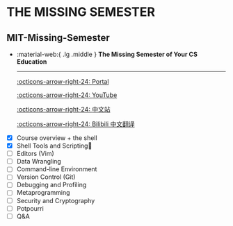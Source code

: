 # THE MISSING SEMESTER

## MIT-Missing-Semester

<div class="grid cards" markdown>

-  :material-web:{ .lg .middle } __The Missing Semester of Your CS Education__
  
    ---
  
    [:octicons-arrow-right-24: <a href="https://missing.csail.mit.edu/" target="_blank"> Portal </a>](#)
  
    [:octicons-arrow-right-24: <a href="https://www.youtube.com/playlist?list=PLyzOVJj3bHQuloKGG59rS43e29ro7I57J" target="_blank"> YouTube </a>](#)
  
    [:octicons-arrow-right-24: <a href="https://missing-semester-cn.github.io/" target="_blank"> 中文站 </a>](#)

    [:octicons-arrow-right-24: <a href="https://space.bilibili.com/518734451?spm_id_from=333.337.search-card.all.click" target="_blank"> Bilibili 中文翻译 </a>](#)

</div>

- [x] Course overview + the shell
- [x] Shell Tools and Scripting🎯
- [ ] Editors (Vim)
- [ ] Data Wrangling
- [ ] Command-line Environment
- [ ] Version Control (Git)
- [ ] Debugging and Profiling
- [ ] Metaprogramming
- [ ] Security and Cryptography
- [ ] Potpourri
- [ ] Q&A